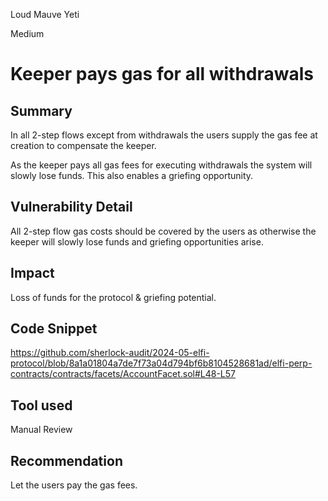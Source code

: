 Loud Mauve Yeti

Medium

# Keeper pays gas for all withdrawals

## Summary

In all 2-step flows except from withdrawals the users supply the gas fee at creation to compensate the keeper.

As the keeper pays all gas fees for executing withdrawals the system will slowly lose funds. This also enables a griefing opportunity.

## Vulnerability Detail

All 2-step flow gas costs should be covered by the users as otherwise the keeper will slowly lose funds and griefing opportunities arise.

## Impact

Loss of funds for the protocol & griefing potential.

## Code Snippet

https://github.com/sherlock-audit/2024-05-elfi-protocol/blob/8a1a01804a7de7f73a04d794bf6b8104528681ad/elfi-perp-contracts/contracts/facets/AccountFacet.sol#L48-L57

## Tool used

Manual Review

## Recommendation

Let the users pay the gas fees.
